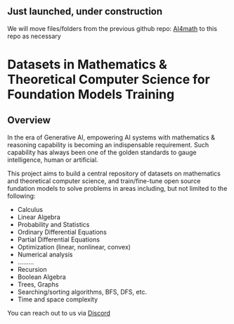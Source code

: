 ## Just launched, under construction
We will move files/folders from the previous github repo: [AI4math](https://github.com/henryj18/AI4Math) to this repo as necessary 
 
# Datasets in Mathematics & Theoretical Computer Science for Foundation Models Training
## Overview
In the era of Generative AI, empowering AI systems with mathematics & reasoning capability is becoming an indispensable requirement. Such capability has always been one of the golden standards to gauge intelligence, human or artificial.

This project aims to build a central repository of datasets on mathematics and theoretical computer science, and train/fine-tune open source fundation models to solve problems in areas including, but not limited to the following:

- Calculus
- Linear Algebra
- Probability and Statistics
- Ordinary Differential Equations
- Partial Differential Equations
- Optimization (linear, nonlinear, convex)
- Numerical analysis
- .........
- Recursion
- Boolean Algebra
- Trees, Graphs
- Searching/sorting algorithms, BFS, DFS, etc.
- Time and space complexity

You can reach out to us via [Discord](https://discord.gg/x9MkthME)
